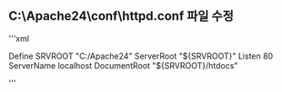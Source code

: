 
C:\Apache24\conf\httpd.conf 파일 수정
---
'''xml

  Define SRVROOT "C:/Apache24"
  ServerRoot "${SRVROOT}"
  Listen 80
  ServerName localhost
  DocumentRoot "${SRVROOT}/htdocs"
  
'''
